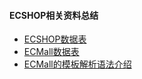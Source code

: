 #### ECSHOP相关资料总结

- [ECSHOP数据表](https://github.com/Richardphp/ecshop_summary/blob/master/ecshop.sql)
- [ECMall数据表](http://www.360sdn.com/Php/2013/0911/858.html)
- [ECMall的模板解析语法介绍](http://www.nowamagic.net/librarys/veda/detail/1482)